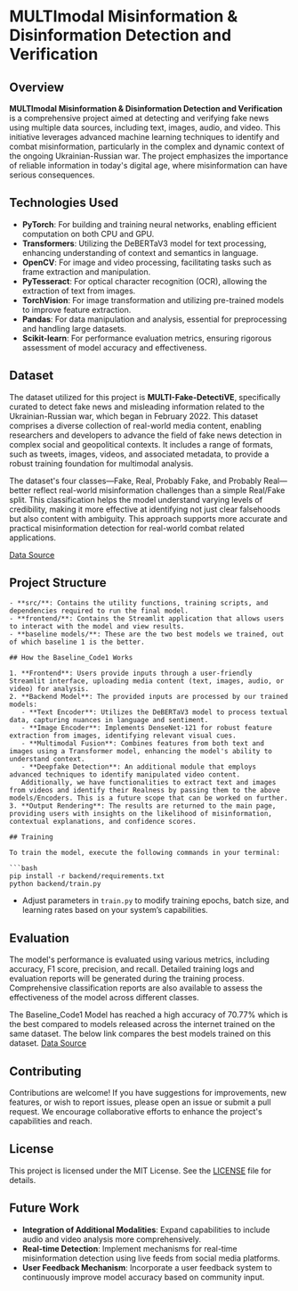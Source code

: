 
# MULTImodal Misinformation & Disinformation Detection and Verification

## Overview

**MULTImodal Misinformation & Disinformation Detection and Verification** is a comprehensive project aimed at detecting and verifying fake news using multiple data sources, including text, images, audio, and video. This initiative leverages advanced machine learning techniques to identify and combat misinformation, particularly in the complex and dynamic context of the ongoing Ukrainian-Russian war. The project emphasizes the importance of reliable information in today's digital age, where misinformation can have serious consequences.

## Technologies Used

- **PyTorch**: For building and training neural networks, enabling efficient computation on both CPU and GPU.
- **Transformers**: Utilizing the DeBERTaV3 model for text processing, enhancing understanding of context and semantics in language.
- **OpenCV**: For image and video processing, facilitating tasks such as frame extraction and manipulation.
- **PyTesseract**: For optical character recognition (OCR), allowing the extraction of text from images.
- **TorchVision**: For image transformation and utilizing pre-trained models to improve feature extraction.
- **Pandas**: For data manipulation and analysis, essential for preprocessing and handling large datasets.
- **Scikit-learn**: For performance evaluation metrics, ensuring rigorous assessment of model accuracy and effectiveness.

## Dataset

The dataset utilized for this project is **MULTI-Fake-DetectiVE**, specifically curated to detect fake news and misleading information related to the Ukrainian-Russian war, which began in February 2022. This dataset comprises a diverse collection of real-world media content, enabling researchers and developers to advance the field of fake news detection in complex social and geopolitical contexts. It includes a range of formats, such as tweets, images, videos, and associated metadata, to provide a robust training foundation for multimodal analysis.

The dataset's four classes—Fake, Real, Probably Fake, and Probably Real—better reflect real-world misinformation challenges than a simple Real/Fake split. This classification helps the model understand varying levels of credibility, making it more effective at identifying not just clear falsehoods but also content with ambiguity. This approach supports more accurate and practical misinformation detection for real-world combat related applications.

[Data Source](https://sites.google.com/unipi.it/multi-fake-detective/data?authuser=0)


## Project Structure

```
- **src/**: Contains the utility functions, training scripts, and dependencies required to run the final model.
- **frontend/**: Contains the Streamlit application that allows users to interact with the model and view results.
- **baseline models/**: These are the two best models we trained, out of which baseline 1 is the better.

## How the Baseline_Code1 Works 

1. **Frontend**: Users provide inputs through a user-friendly Streamlit interface, uploading media content (text, images, audio, or video) for analysis.
2. **Backend Model**: The provided inputs are processed by our trained models:
   - **Text Encoder**: Utilizes the DeBERTaV3 model to process textual data, capturing nuances in language and sentiment.
   - **Image Encoder**: Implements DenseNet-121 for robust feature extraction from images, identifying relevant visual cues.
   - **Multimodal Fusion**: Combines features from both text and images using a Transformer model, enhancing the model's ability to understand context.
   - **Deepfake Detection**: An additional module that employs advanced techniques to identify manipulated video content.
   Additionally, we have functionalities to extract text and images from videos and identify their Realness by passing them to the above models/Encoders. This is a future scope that can be worked on further.
3. **Output Rendering**: The results are returned to the main page, providing users with insights on the likelihood of misinformation, contextual explanations, and confidence scores.

## Training

To train the model, execute the following commands in your terminal:

```bash
pip install -r backend/requirements.txt
python backend/train.py
```

- Adjust parameters in `train.py` to modify training epochs, batch size, and learning rates based on your system’s capabilities.

## Evaluation

The model's performance is evaluated using various metrics, including accuracy, F1 score, precision, and recall. Detailed training logs and evaluation reports will be generated during the training process. Comprehensive classification reports are also available to assess the effectiveness of the model across different classes.

The Baseline_Code1 Model has reached a high accuracy of 70.77% which is the best compared to models released across the internet trained on the same dataset. The below link compares the best models trained on this dataset.
[Data Source](https://ceur-ws.org/Vol-3473/paper33.pdf)

## Contributing

Contributions are welcome! If you have suggestions for improvements, new features, or wish to report issues, please open an issue or submit a pull request. We encourage collaborative efforts to enhance the project's capabilities and reach.

## License

This project is licensed under the MIT License. See the [LICENSE](LICENSE) file for details.

## Future Work

- **Integration of Additional Modalities**: Expand capabilities to include audio and video analysis more comprehensively.
- **Real-time Detection**: Implement mechanisms for real-time misinformation detection using live feeds from social media platforms.
- **User Feedback Mechanism**: Incorporate a user feedback system to continuously improve model accuracy based on community input.
